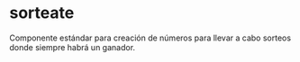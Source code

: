 # sorteate
Componente estándar para creación de números para llevar a cabo sorteos donde siempre habrá un ganador.
